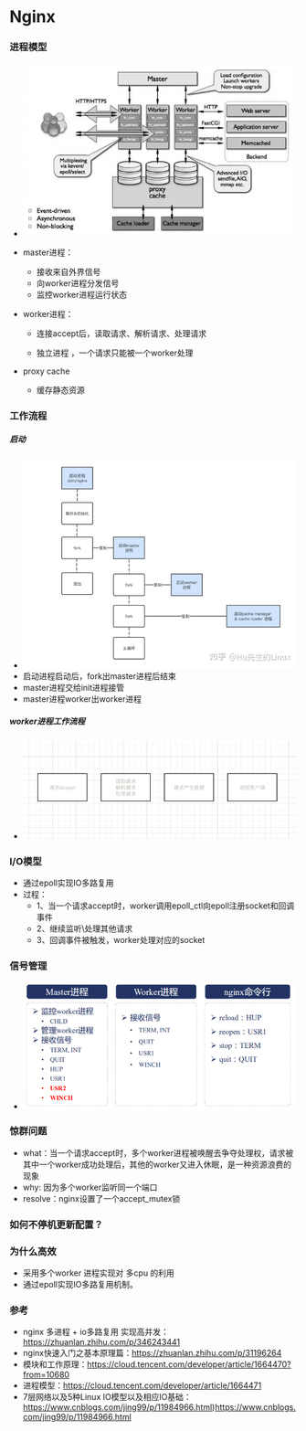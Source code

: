 # Nginx

### 进程模型

- ![Snipaste_2021-08-03_11-26-43](https://raw.githubusercontent.com/li-zeyuan/access/master/img/Snipaste_2021-08-03_11-26-43.png)

- master进程：

  - 接收来自外界信号
  - 向worker进程分发信号
  - 监控worker进程运行状态

- worker进程：

  - 连接accept后，读取请求、解析请求、处理请求

  - 独立进程 ，一个请求只能被一个worker处理

- proxy cache

  - 缓存静态资源

### 工作流程
##### 启动
- ![v2-916b9832017683d98c248fde1717ac91_r](https://raw.githubusercontent.com/li-zeyuan/access/master/img/v2-916b9832017683d98c248fde1717ac91_r.jpeg)
- 启动进程启动后，fork出master进程后结束
- master进程交给init进程接管
- master进程worker出worker进程
##### worker进程工作流程

- ![worker](https://raw.githubusercontent.com/li-zeyuan/access/master/img/worker.png)


### I/O模型
- 通过epoll实现IO多路复用
- 过程：
  - 1、当一个请求accept时，worker调用epoll_ctl向epoll注册socket和回调事件
  - 2、继续监听\处理其他请求
  - 3、回调事件被触发，worker处理对应的socket

### 信号管理

- ![](https://raw.githubusercontent.com/li-zeyuan/access/master/img/1468231-20190604222852999-553607453.png)

### 惊群问题
- what：当一个请求accept时，多个worker进程被唤醒去争夺处理权，请求被其中一个worker成功处理后，其他的worker又进入休眠，是一种资源浪费的现象
- why: 因为多个worker监听同一个端口
- resolve：nginx设置了一个accept_mutex锁

### 如何不停机更新配置？

### 为什么高效

- 采用多个worker 进程实现对 多cpu 的利用
- 通过epoll实现IO多路复用机制。

### 参考
- nginx 多进程 + io多路复用 实现高并发：https://zhuanlan.zhihu.com/p/346243441
- nginx快速入门之基本原理篇：https://zhuanlan.zhihu.com/p/31196264
- 模块和工作原理：https://cloud.tencent.com/developer/article/1664470?from=10680
- 进程模型：https://cloud.tencent.com/developer/article/1664471
- 7层网络以及5种Linux IO模型以及相应IO基础：https://www.cnblogs.com/jing99/p/11984966.html)https://www.cnblogs.com/jing99/p/11984966.html
